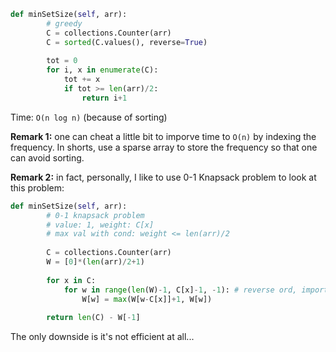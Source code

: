 ```python
def minSetSize(self, arr):
        # greedy
        C = collections.Counter(arr)
        C = sorted(C.values(), reverse=True)
        
        tot = 0
        for i, x in enumerate(C):
            tot += x
            if tot >= len(arr)/2:
                return i+1
```
Time: `O(n log n)` (because of sorting)

**Remark 1:** one can cheat a little bit to imporve time to `O(n)` by indexing the frequency. In shorts, use a sparse array to store the frequency so that one can avoid sorting.

**Remark 2:** in fact, personally, I like to use 0-1 Knapsack problem to look at this problem:
```python
def minSetSize(self, arr):
        # 0-1 knapsack problem
        # value: 1, weight: C[x]
        # max val with cond: weight <= len(arr)/2
        
        C = collections.Counter(arr)
        W = [0]*(len(arr)/2+1)
        
        for x in C:
            for w in range(len(W)-1, C[x]-1, -1): # reverse ord, important!
                W[w] = max(W[w-C[x]]+1, W[w])
        
        return len(C) - W[-1]
```
The only downside is it's not efficient at all...
